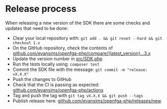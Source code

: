 # Release process

When releasing a new version of the SDK there are some checks and updates that need to be done:

- Clear your local repository with: `git add . && git reset --hard && git checkout 1.x`
- On the GitHub repository, check the contents of [github.com/evansims/openfga-php/compare/{latest_version}...3.x](https://github.com/evansims/openfga-php/compare/{latest_version}...3.x)
- Update the version number in [src/SDK.php](src/SDK.php)
- Run the tests locally using: `composer test`
- Commit the SDK file with the message: `git commit -m "release: vX.X.X"`
- Push the changes to GitHub
- Check that the CI is passing as expected: [github.com/evansims/openfga-php/actions](https://github.com/evanisms/openfga-php/actions)
- Tag and push the tag with `git tag vX.X.X && git push --tags`
- Publish release here: [github.com/evansims/openfga-php/releases/new](https://github.com/evansims/openfga-php/releases/new).
